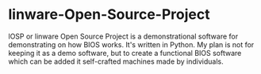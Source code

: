 # linware-Open-Source-Project
lOSP or linware Open Source Project is a demonstrational software for demonstrating on how BIOS works. It's written in Python. My plan is not for keeping it as a demo software, but to create a functional BIOS software which can be added it self-crafted machines made by individuals.

